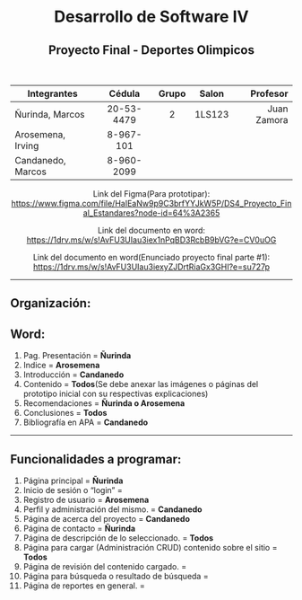 <h1 align="center">
  <br>
  Desarrollo de Software IV
  <br>
</h1>

<h2 align="center">Proyecto Final - Deportes Olimpicos</h2>
<br>
<div align="center">

| Integrantes       |   Cédula   | Grupo | Salon  |    Profesor |
|-------------------|:----------:|:-----:|:------:|------------:|
| Ñurinda, Marcos   | 20-53-4479 |   2   | 1LS123 | Juan Zamora |
| Arosemena, Irving | 8-967-101  |
| Candanedo, Marcos | 8-960-2099 |


Link del Figma(Para prototipar):<br>
https://www.figma.com/file/HaIEaNw9p9C3brfYYJkW5P/DS4_Proyecto_Final_Estandares?node-id=64%3A2365

Link del documento en word: <br>
https://1drv.ms/w/s!AvFU3UIau3iex1nPqBD3RcbB9bVG?e=CV0uOG

Link del documento en word(Enunciado proyecto final parte #1): <br>
https://1drv.ms/w/s!AvFU3UIau3iexyZJDrtRiaGx3GHI?e=su727p

</div>

<hr>
<h2>Organización:</h2>
<h2>Word:</h2>
<ol>
      <li>Pag. Presentación = <b>Ñurinda</b></li>
      <li>Indice = <b>Arosemena</b></li>
      <li>Introducción = <b>Candanedo</b></li>
      <li>Contenido = <b>Todos</b>(Se debe anexar las imágenes o páginas del prototipo inicial con su respectivas explicaciones)</li>
      <li>Recomendaciones = <b>Ñurinda o Arosemena</b></li>
      <li>Conclusiones = <b>Todos</b></li>
      <li>Bibliografía en APA = <b>Candanedo</b></li>
</ol>

<hr>
<h2>Funcionalidades a programar:</h2>
<ol>
    <li>Página principal = <b>Ñurinda</b></li>
    <li>Inicio de sesión o “login” = <b></b></li>
    <li>Registro de usuario = <b>Arosemena</b> </li>
    <li>Perfil y administración del mismo. = <b>Candanedo</b></li>
    <li>Página de acerca del proyecto   = <b>Candanedo</b></li>
    <li>Página de contacto = <b>Ñurinda</b></li>
    <li>Página de descripción de lo seleccionado. = <b>Todos</b></li>
    <li>Página para cargar (Administración CRUD) contenido sobre el sitio = <b>Todos</b></li>
    <li>Página de revisión del contenido cargado. = <b></b></li>
    <li>Página para búsqueda o resultado de búsqueda = <b></b></li>
    <li>Página de reportes en general. = <b></b></li>
</ol>
